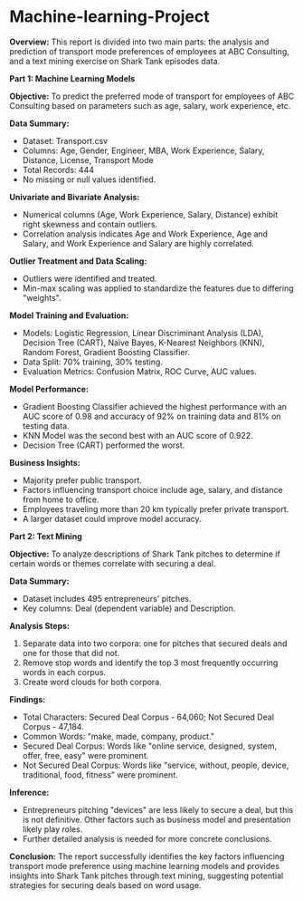 # Machine-learning-Project


**Overview:**
This report is divided into two main parts: the analysis and prediction of transport mode preferences of employees at ABC Consulting, and a text mining exercise on Shark Tank episodes data.

**Part 1: Machine Learning Models**

**Objective:** 
To predict the preferred mode of transport for employees of ABC Consulting based on parameters such as age, salary, work experience, etc.

**Data Summary:**
- Dataset: Transport.csv
- Columns: Age, Gender, Engineer, MBA, Work Experience, Salary, Distance, License, Transport Mode
- Total Records: 444
- No missing or null values identified.

**Univariate and Bivariate Analysis:**
- Numerical columns (Age, Work Experience, Salary, Distance) exhibit right skewness and contain outliers.
- Correlation analysis indicates Age and Work Experience, Age and Salary, and Work Experience and Salary are highly correlated.

**Outlier Treatment and Data Scaling:**
- Outliers were identified and treated.
- Min-max scaling was applied to standardize the features due to differing "weights".

**Model Training and Evaluation:**
- Models: Logistic Regression, Linear Discriminant Analysis (LDA), Decision Tree (CART), Naïve Bayes, K-Nearest Neighbors (KNN), Random Forest, Gradient Boosting Classifier.
- Data Split: 70% training, 30% testing.
- Evaluation Metrics: Confusion Matrix, ROC Curve, AUC values.

**Model Performance:**
- Gradient Boosting Classifier achieved the highest performance with an AUC score of 0.98 and accuracy of 92% on training data and 81% on testing data.
- KNN Model was the second best with an AUC score of 0.922.
- Decision Tree (CART) performed the worst.

**Business Insights:**
- Majority prefer public transport.
- Factors influencing transport choice include age, salary, and distance from home to office.
- Employees traveling more than 20 km typically prefer private transport.
- A larger dataset could improve model accuracy.

**Part 2: Text Mining**

**Objective:**
To analyze descriptions of Shark Tank pitches to determine if certain words or themes correlate with securing a deal.

**Data Summary:**
- Dataset includes 495 entrepreneurs' pitches.
- Key columns: Deal (dependent variable) and Description.

**Analysis Steps:**
1. Separate data into two corpora: one for pitches that secured deals and one for those that did not.
2. Remove stop words and identify the top 3 most frequently occurring words in each corpus.
3. Create word clouds for both corpora.

**Findings:**
- Total Characters: Secured Deal Corpus - 64,060; Not Secured Deal Corpus - 47,184.
- Common Words: "make, made, company, product."
- Secured Deal Corpus: Words like "online service, designed, system, offer, free, easy" were prominent.
- Not Secured Deal Corpus: Words like "service, without, people, device, traditional, food, fitness" were prominent.

**Inference:**
- Entrepreneurs pitching "devices" are less likely to secure a deal, but this is not definitive. Other factors such as business model and presentation likely play roles.
- Further detailed analysis is needed for more concrete conclusions.

**Conclusion:**
The report successfully identifies the key factors influencing transport mode preference using machine learning models and provides insights into Shark Tank pitches through text mining, suggesting potential strategies for securing deals based on word usage.
